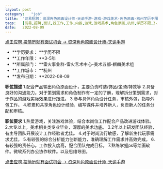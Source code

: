 ```yaml
---
layout:	post
category:	"job"
title:	"网易招聘：资深角色原画设计师-天谕手游-游戏-游戏美术-角色原画-杭州学历不限3-5年"
tags:	[网易,招聘,面试,找工作,工作,内推,游戏,游戏美术,角色原画,杭州,学历不限,3-5年]
date:	2022-08-09
---
```


[点击应聘 投简历就有面试机会 -> 资深角色原画设计师-天谕手游](http://mobile.bole.netease.com/bole/boleDetail?id=16151&employeeId=346f03c3cda5f04c&key=all)



- **学历要求： **学历不限
- **工作年限： **3-5年
- **所属部门： **雷火事业群-雷火艺术中心-美术五部-麒麟美术组
- **工作城市： **杭州
- **发布日期： **2022-08-09



**职位描述**
1.配合产品输出角色原画设计，主要负责时装/饰品/坐骑/特效等
2.具备良好的沟通能力，对于策划需求和角色制作有一定的了解，理解拆分策划需求，对于作品的游戏实际效果进行跟进。
3.参与具体角色设计任务，审核外包，指导外包工作。
4.积累和共享角色设计经验，编写课件并培养新人，负责新人的任务分配和审核。



**职位要求**
1.热爱游戏，关注游戏体验，结合本岗位工作配合产品改进游戏体验。
2.大专以上，美术相关类专业毕业，深厚的美术功底。
3.2年以上研发团队经验，有主导团队开展设计工作经验者尤佳。
4.对于时尚流行敏感，了解新生代玩家需求尤佳。
5.有较强的综合分析能力创新能力，准确理解工作需求并高效完成。
6.有较强的责任心，工作投入度高，配合团队完成目标。
7.熟练掌握ps等绘画软件。微软系列办公协作软件。以及思维导图。



[点击应聘 投简历就有面试机会 -> 资深角色原画设计师-天谕手游](http://mobile.bole.netease.com/bole/boleDetail?id=16151&employeeId=346f03c3cda5f04c&key=all)